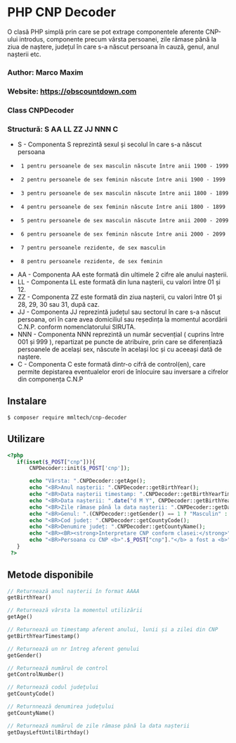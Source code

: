 # PHP CNP Decoder
 
 O clasă PHP simplă prin care se pot extrage componentele aferente CNP-ului introdus, componente precum vârsta persoanei, zile rămase până la ziua de naștere, județul în care s-a născut persoana în cauză, genul, anul nașterii etc.
 
 ### Author: Marco Maxim
 ### Website: https://obscountdown.com
 ### Class CNPDecoder
 ### Structură: S AA LL ZZ JJ NNN C
 * S - Componenta S reprezintă sexul și secolul în care s-a născut persoana
 *      1 pentru persoanele de sex masculin născute între anii 1900 - 1999
 *      2 pentru persoanele de sex feminin născute între anii 1900 - 1999
 *      3 pentru persoanele de sex masculin născute între anii 1800 - 1899
 *      4 pentru persoanele de sex feminin născute între anii 1800 - 1899
 *      5 pentru persoanele de sex masculin născute între anii 2000 - 2099
 *      6 pentru persoanele de sex feminin născute între anii 2000 - 2099
 *      7 pentru persoanele rezidente, de sex masculin
 *      8 pentru persoanele rezidente, de sex feminin
 * AA - Componenta AA este formată din ultimele 2 cifre ale anului nașterii.
 * LL - Componenta LL este formată din luna nașterii, cu valori între 01 și 12.
 * ZZ - Componenta ZZ este formată din ziua nașterii, cu valori între 01 și 28, 29, 30 sau 31, după caz.
 * JJ - Componenta JJ reprezintă județul sau sectorul în care s-a născut persoana, ori în care avea domiciliul sau reședința la momentul acordării C.N.P. conform nomenclatorului SIRUTA.
 * NNN - Componenta NNN reprezintă un număr secvențial ( cuprins între 001 și 999 ), repartizat pe puncte de atribuire, prin care se diferențiază persoanele de același sex, născute în același loc și cu aceeași dată de naștere.
 * C - Componenta C este formată dintr-o cifră de control⁠(en), care permite depistarea eventualelor erori de înlocuire sau inversare a cifrelor din componența C.N.P

## Instalare

```
$ composer require mmltech/cnp-decoder
```

## Utilizare
```php
<?php
   if(isset($_POST["cnp"])){
       CNPDecoder::init($_POST['cnp']);

       echo "Vârsta: ".CNPDecoder::getAge();
       echo "<BR>Anul nașterii: ".CNPDecoder::getBirthYear();
       echo "<BR>Data nașterii timestamp: ".CNPDecoder::getBirthYearTimestamp();
       echo "<BR>Data nașterii: ".date("d M Y", CNPDecoder::getBirthYearTimestamp());
       echo "<BR>Zile rămase până la data nașterii: ".CNPDecoder::getDaysLeftUntilBirthday();
       echo "<BR>Genul: ".(CNPDecoder::getGender() == 1 ? "Masculin" : "Feminin");
       echo "<BR>Cod județ: ".CNPDecoder::getCountyCode();
       echo "<BR>Denumire județ: ".CNPDecoder::getCountyName();
       echo "<BR><BR><strong>Interpretare CNP conform clasei:</strong>";
       echo "<BR>Persoana cu CNP <b>".$_POST["cnp"]."</b> a fost a <b>".CNPDecoder::getControlNumber()."</b>-a persoană de sex <b>".(CNPDecoder::getGender() == 1 ? "masculin" : "feminin")."</b> născută la data de <b>".date("d M Y", CNPDecoder::getBirthYearTimestamp())."</b> în județul <b>".CNPDecoder::getCountyName()."</b>";
   }
 ?>
```

## Metode disponibile

```php
// Returnează anul nașterii în format AAAA
getBirthYear()

// Returnează vârsta la momentul utilizării
getAge()

// Returnează un timestamp aferent anului, lunii și a zilei din CNP
getBirthYearTimestamp()

// Returnează un nr întreg aferent genului
getGender()

// Returnează numărul de control
getControlNumber()

// Returnează codul județului
getCountyCode()

// Returnnează denumirea județului
getCountyName()

// Returnează numărul de zile rămase până la data nașterii
getDaysLeftUntilBirthday()

```
